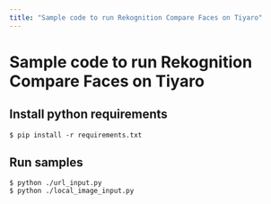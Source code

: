 ```yaml
---
title: "Sample code to run Rekognition Compare Faces on Tiyaro"
---
```


# Sample code to run Rekognition Compare Faces on Tiyaro


## Install python requirements
`
$ pip install -r requirements.txt
`


## Run samples
```
$ python ./url_input.py
$ python ./local_image_input.py
```
